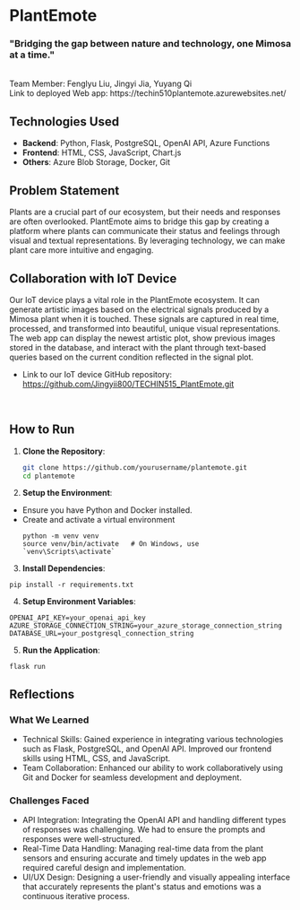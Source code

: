 # PlantEmote

### "Bridging the gap between nature and technology, one Mimosa at a time." 
<br>
Team Member: Fenglyu Liu, Jingyi Jia, Yuyang Qi
<br>
Link to deployed Web app: https://techin510plantemote.azurewebsites.net/

## Technologies Used
- **Backend**: Python, Flask, PostgreSQL, OpenAI API, Azure Functions
- **Frontend**: HTML, CSS, JavaScript, Chart.js
- **Others**: Azure Blob Storage, Docker, Git

## Problem Statement
Plants are a crucial part of our ecosystem, but their needs and responses are often overlooked. PlantEmote aims to bridge this gap by creating a platform where plants can communicate their status and feelings through visual and textual representations. 
By leveraging technology, we can make plant care more intuitive and engaging.


## Collaboration with IoT Device
Our IoT device plays a vital role in the PlantEmote ecosystem. It can generate artistic images based on the electrical signals produced by a Mimosa plant when it is touched. 
These signals are captured in real time, processed, and transformed into beautiful, unique visual representations. 
The web app can display the newest artistic plot, show previous images stored in the database, and interact with the plant through text-based queries based on the current condition reflected in the signal plot.
- Link to our IoT device GitHub repository: https://github.com/Jingyii800/TECHIN515_PlantEmote.git
<br>


## How to Run
1. **Clone the Repository**:  
   ```bash
   git clone https://github.com/yourusername/plantemote.git
   cd plantemote
   ```
2. **Setup the Environment**:
- Ensure you have Python and Docker installed.
- Create and activate a virtual environment
  ```
  python -m venv venv
  source venv/bin/activate   # On Windows, use `venv\Scripts\activate`
  ```
3. **Install Dependencies**:
  ```
  pip install -r requirements.txt
  ```
4. **Setup Environment Variables**:
  ```
  OPENAI_API_KEY=your_openai_api_key
  AZURE_STORAGE_CONNECTION_STRING=your_azure_storage_connection_string
  DATABASE_URL=your_postgresql_connection_string
  ```
5. **Run the Application**:
  ```
  flask run
  ```

## Reflections
### What We Learned
- Technical Skills: Gained experience in integrating various technologies such as Flask, PostgreSQL, and OpenAI API. Improved our frontend skills using HTML, CSS, and JavaScript.
- Team Collaboration: Enhanced our ability to work collaboratively using Git and Docker for seamless development and deployment.
### Challenges Faced
- API Integration: Integrating the OpenAI API and handling different types of responses was challenging. We had to ensure the prompts and responses were well-structured.
- Real-Time Data Handling: Managing real-time data from the plant sensors and ensuring accurate and timely updates in the web app required careful design and implementation.
- UI/UX Design: Designing a user-friendly and visually appealing interface that accurately represents the plant's status and emotions was a continuous iterative process.

